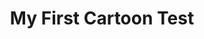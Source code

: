 ---
title: 'My First Cartoon Test'
redirect_to:
  - 'https://discuss.pencil2d.org/t/my-first-cartoon-test/779'
---
